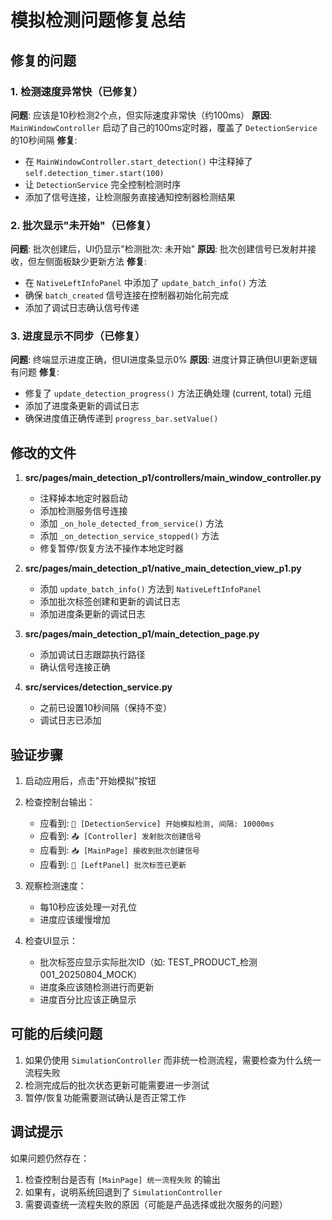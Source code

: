# 模拟检测问题修复总结

## 修复的问题

### 1. 检测速度异常快（已修复）
**问题**: 应该是10秒检测2个点，但实际速度非常快（约100ms）
**原因**: `MainWindowController` 启动了自己的100ms定时器，覆盖了 `DetectionService` 的10秒间隔
**修复**: 
- 在 `MainWindowController.start_detection()` 中注释掉了 `self.detection_timer.start(100)`
- 让 `DetectionService` 完全控制检测时序
- 添加了信号连接，让检测服务直接通知控制器检测结果

### 2. 批次显示"未开始"（已修复）
**问题**: 批次创建后，UI仍显示"检测批次: 未开始"
**原因**: 批次创建信号已发射并接收，但左侧面板缺少更新方法
**修复**:
- 在 `NativeLeftInfoPanel` 中添加了 `update_batch_info()` 方法
- 确保 `batch_created` 信号连接在控制器初始化前完成
- 添加了调试日志确认信号传递

### 3. 进度显示不同步（已修复）
**问题**: 终端显示进度正确，但UI进度条显示0%
**原因**: 进度计算正确但UI更新逻辑有问题
**修复**:
- 修复了 `update_detection_progress()` 方法正确处理 (current, total) 元组
- 添加了进度条更新的调试日志
- 确保进度值正确传递到 `progress_bar.setValue()`

## 修改的文件

1. **src/pages/main_detection_p1/controllers/main_window_controller.py**
   - 注释掉本地定时器启动
   - 添加检测服务信号连接
   - 添加 `_on_hole_detected_from_service()` 方法
   - 添加 `_on_detection_service_stopped()` 方法
   - 修复暂停/恢复方法不操作本地定时器

2. **src/pages/main_detection_p1/native_main_detection_view_p1.py**
   - 添加 `update_batch_info()` 方法到 `NativeLeftInfoPanel`
   - 添加批次标签创建和更新的调试日志
   - 添加进度条更新的调试日志

3. **src/pages/main_detection_p1/main_detection_page.py**
   - 添加调试日志跟踪执行路径
   - 确认信号连接正确

4. **src/services/detection_service.py**
   - 之前已设置10秒间隔（保持不变）
   - 调试日志已添加

## 验证步骤

1. 启动应用后，点击"开始模拟"按钮
2. 检查控制台输出：
   - 应看到: `🚀 [DetectionService] 开始模拟检测, 间隔: 10000ms`
   - 应看到: `📤 [Controller] 发射批次创建信号`
   - 应看到: `📥 [MainPage] 接收到批次创建信号`
   - 应看到: `📝 [LeftPanel] 批次标签已更新`

3. 观察检测速度：
   - 每10秒应该处理一对孔位
   - 进度应该缓慢增加

4. 检查UI显示：
   - 批次标签应显示实际批次ID（如: TEST_PRODUCT_检测001_20250804_MOCK）
   - 进度条应该随检测进行而更新
   - 进度百分比应该正确显示

## 可能的后续问题

1. 如果仍使用 `SimulationController` 而非统一检测流程，需要检查为什么统一流程失败
2. 检测完成后的批次状态更新可能需要进一步测试
3. 暂停/恢复功能需要测试确认是否正常工作

## 调试提示

如果问题仍然存在：
1. 检查控制台是否有 `[MainPage] 统一流程失败` 的输出
2. 如果有，说明系统回退到了 `SimulationController`
3. 需要调查统一流程失败的原因（可能是产品选择或批次服务的问题）
